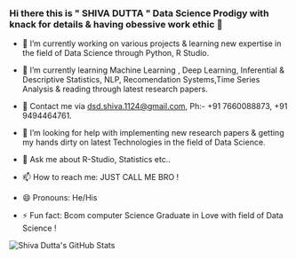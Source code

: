 ### Hi there this is " SHIVA DUTTA " Data Science Prodigy with knack for details &  having obessive work ethic 👋
- 🔭 I’m currently working on various projects & learning new expertise in the field of Data Science through Python, R Studio.
 
- 🌱 I’m currently learning Machine Learning , Deep Learning, Inferential & Descriptive Statistics, NLP, Recomendation Systems,Time Series Analysis & reading through latest              research papers.  
 
 - 👯 Contact me via dsd.shiva.1124@gmail.com, Ph:- +91 7660088873, +91 9494464761.
  
- 🤔 I’m looking for help with implementing new research papers & getting my hands dirty on latest Technologies in the field of Data Science.
 
- 💬 Ask me about R-Studio, Statistics etc..

- 📫 How to reach me: JUST CALL ME BRO !

- 😄 Pronouns: He/His

- ⚡ Fun fact: Bcom computer Science Graduate in Love with field of Data Science !

![***Shiva Dutta's GitHub Stats***](https://github-readme-stats.vercel.app/api?username=Dutta-1124&count_private=true&theme=gotham) 

